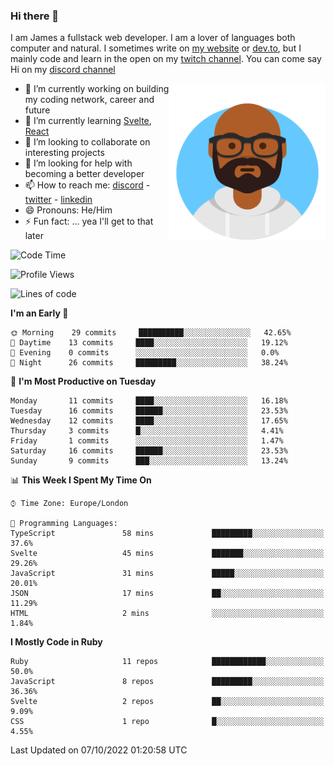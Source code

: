 ### Hi there 👋

I am James a fullstack web developer. I am a lover of languages both computer and natural. I sometimes write on [my website](https://jdhall.dev) or [dev.to](https://dev.to/zefur), but I mainly code and learn in the open on my [twitch channel](https://www.twitch.com/jozuhito). You can come say Hi on my [discord channel](https://discord.gg/sWEHvsBw)



<img align="right" height="250" width="250"  src="/assets/avataaars.png" />

  

- 🔭 I’m currently working on building my coding network, career and future
- 🌱 I’m currently learning [Svelte](https://svelte.dev), [React](https://reactjs.org)
- 👯 I’m looking to collaborate on interesting projects
- 🤔 I’m looking for help with becoming a better developer
- 📫 How to reach me: [discord](https://discord.gg/sWEHvsBw)
                      - [twitter](twitter.com/zefur)
                      - [linkedin](https://linkedin.com/in/j-d-hall)
- 😄 Pronouns: He/Him
- ⚡ Fun fact: ... yea I'll get to that later

 
<!-- BLOG-POST-LIST:START -->

<!-- BLOG-POST-LIST:END -->

<!--START_SECTION:waka-->
![Code Time](http://img.shields.io/badge/Code%20Time-762%20hrs%2057%20mins-blue)

![Profile Views](http://img.shields.io/badge/Profile%20Views-0-blue)

![Lines of code](https://img.shields.io/badge/From%20Hello%20World%20I%27ve%20Written-87%20Thousand%20lines%20of%20code-blue)

**I'm an Early 🐤** 

```text
🌞 Morning    29 commits     ██████████░░░░░░░░░░░░░░░   42.65% 
🌆 Daytime    13 commits     ████░░░░░░░░░░░░░░░░░░░░░   19.12% 
🌃 Evening    0 commits      ░░░░░░░░░░░░░░░░░░░░░░░░░   0.0% 
🌙 Night      26 commits     █████████░░░░░░░░░░░░░░░░   38.24%

```
📅 **I'm Most Productive on Tuesday** 

```text
Monday       11 commits     ████░░░░░░░░░░░░░░░░░░░░░   16.18% 
Tuesday      16 commits     ██████░░░░░░░░░░░░░░░░░░░   23.53% 
Wednesday    12 commits     ████░░░░░░░░░░░░░░░░░░░░░   17.65% 
Thursday     3 commits      █░░░░░░░░░░░░░░░░░░░░░░░░   4.41% 
Friday       1 commits      ░░░░░░░░░░░░░░░░░░░░░░░░░   1.47% 
Saturday     16 commits     ██████░░░░░░░░░░░░░░░░░░░   23.53% 
Sunday       9 commits      ███░░░░░░░░░░░░░░░░░░░░░░   13.24%

```


📊 **This Week I Spent My Time On** 

```text
⌚︎ Time Zone: Europe/London

💬 Programming Languages: 
TypeScript               58 mins             █████████░░░░░░░░░░░░░░░░   37.6% 
Svelte                   45 mins             ███████░░░░░░░░░░░░░░░░░░   29.26% 
JavaScript               31 mins             █████░░░░░░░░░░░░░░░░░░░░   20.01% 
JSON                     17 mins             ██░░░░░░░░░░░░░░░░░░░░░░░   11.29% 
HTML                     2 mins              ░░░░░░░░░░░░░░░░░░░░░░░░░   1.84%

```

**I Mostly Code in Ruby** 

```text
Ruby                     11 repos            ████████████░░░░░░░░░░░░░   50.0% 
JavaScript               8 repos             █████████░░░░░░░░░░░░░░░░   36.36% 
Svelte                   2 repos             ██░░░░░░░░░░░░░░░░░░░░░░░   9.09% 
CSS                      1 repo              █░░░░░░░░░░░░░░░░░░░░░░░░   4.55%

```



 Last Updated on 07/10/2022 01:20:58 UTC
<!--END_SECTION:waka-->

